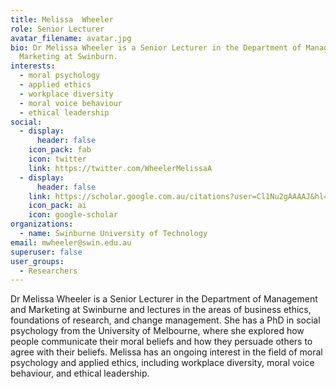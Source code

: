 ```yaml
---
title: Melissa	Wheeler
role: Senior Lecturer
avatar_filename: avatar.jpg
bio: Dr Melissa Wheeler is a Senior Lecturer in the Department of Management and
  Marketing at Swinburn.
interests:
  - moral psychology
  - applied ethics
  - workplace diversity
  - moral voice behaviour
  - ethical leadership
social:
  - display:
      header: false
    icon_pack: fab
    icon: twitter
    link: https://twitter.com/WheelerMelissaA
  - display:
      header: false
    link: https://scholar.google.com.au/citations?user=Cl1Nu2gAAAAJ&hl=en
    icon_pack: ai
    icon: google-scholar
organizations:
  - name: Swinburne University of Technology
email: mwheeler@swin.edu.au
superuser: false
user_groups:
  - Researchers
---
```

Dr Melissa Wheeler is a Senior Lecturer in the Department of Management and Marketing at Swinburne and lectures in the areas of business ethics, foundations of research, and change management. She has a PhD in social psychology from the University of Melbourne, where she explored how people communicate their moral beliefs and how they persuade others to agree with their beliefs. Melissa has an ongoing interest in the field of moral psychology and applied ethics, including workplace diversity, moral voice behaviour, and ethical leadership.